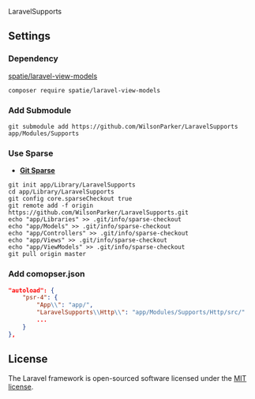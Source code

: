 LaravelSupports

## Settings

### Dependency

[spatie/laravel-view-models](https://github.com/spatie/laravel-view-models)

```shell
composer require spatie/laravel-view-models
```

### Add Submodule

```shell
git submodule add https://github.com/WilsonParker/LaravelSupports app/Modules/Supports
``` 

### Use Sparse

- **[Git Sparse](https://www.lesstif.com/gitbook/git-clone-20776761.html)**

```shell
git init app/Library/LaravelSupports
cd app/Library/LaravelSupports
git config core.sparseCheckout true
git remote add -f origin https://github.com/WilsonParker/LaravelSupports.git
echo "app/Libraries" >> .git/info/sparse-checkout
echo "app/Models" >> .git/info/sparse-checkout
echo "app/Controllers" >> .git/info/sparse-checkout
echo "app/Views" >> .git/info/sparse-checkout
echo "app/ViewModels" >> .git/info/sparse-checkout
git pull origin master

```

### Add comopser.json

```json
"autoload": {
    "psr-4": {
        "App\\": "app/",
        "LaravelSupports\\Http\\": "app/Modules/Supports/Http/src/"
        ...
    }
},
```

## License

The Laravel framework is open-sourced software licensed under the [MIT license](https://opensource.org/licenses/MIT).
